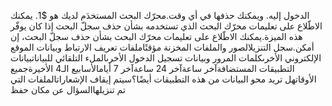 الدخول إليه. ويمكنك حذفها في أي وقت.محرّك البحث المستخدَم لديك هو $1. يمكنك الاطّلاع على تعليمات محرّك البحث الذي تستخدمه بشأن حذف سجلّ البحث إذا كان يوفّر هذه الميزة.يمكنك الاطّلاع على تعليمات محرّك البحث بشأن حذف سجلّ البحث، إن أمكن.سجل التنزيلالصور والملفات المخزنة مؤقتًاملفات تعريف الارتباط وبيانات الموقع الإلكتروني الأخرىكلمات المرور وبيانات تسجيل الدخول الأخرىالملء التلقائي للبياناتبيانات التطبيقات المستضافةآخر ساعةآخر 24 ساعةآخر 7 أيامالأسابيع الـ4 الأخيرةجميع الأوقاتهل تريد محو البيانات من هذه التطبيقات أيضًا؟سيتم إيقاف الإشعاراتالملفات التي تم تنزيلهاالسؤال عن مكان حفظ